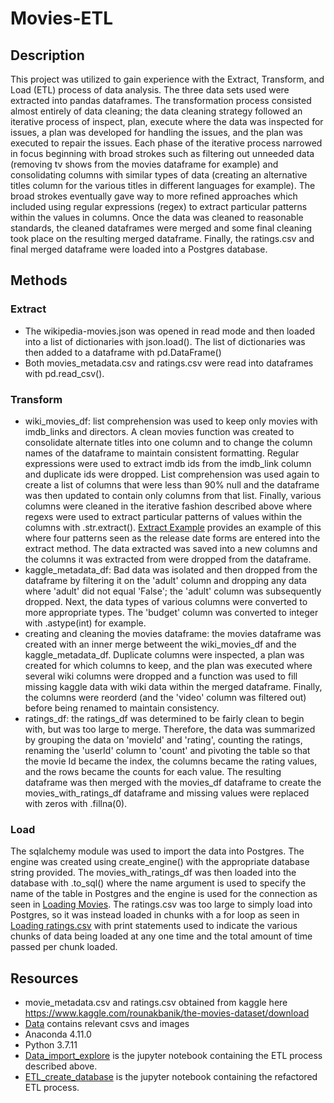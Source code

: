 # Movies-ETL
## Description
This project was utilized to gain experience with the Extract, Transform, and Load (ETL) process of data analysis. The three data sets used were extracted into pandas dataframes. The 
transformation process consisted almost entirely of data cleaning; the data cleaning strategy followed an iterative process of inspect, plan, execute where the data was inspected for issues, a plan was developed for handling the issues, and 
the plan was executed to repair the issues. Each phase of the iterative process narrowed in focus beginning with broad strokes such as filtering out unneeded data (removing 
tv shows from the movies dataframe for example) and consolidating columns with similar types of data (creating an alternative titles column for the various titles in different languages
for example). The broad strokes eventually gave way to more refined approaches which included using regular expressions (regex) to extract particular patterns within the values in 
columns. Once the data was cleaned to reasonable standards, the cleaned dataframes were merged and some final cleaning took place on the resulting merged dataframe. Finally, the ratings.csv and final merged dataframe were loaded into a Postgres database.
## Methods
### Extract
* The wikipedia-movies.json was opened in read mode and then loaded into a list of dictionaries with json.load(). The list of dictionaries was then added to a dataframe with pd.DataFrame()
* Both movies_metadata.csv and ratings.csv were read into dataframes with pd.read_csv(). 
### Transform
* wiki_movies_df: list comprehension was used to keep only movies with imdb_links and directors. A clean movies function was created to consolidate alternate titles into one column
and to change the column names of the dataframe to maintain consistent formatting. Regular expressions were used to extract imdb ids from the imdb_link column and duplicate ids were dropped.
List comprehension was used again to create a list of columns that were less than 90% null and the dataframe was then updated to contain only columns from that list. Finally, various columns were cleaned in the iterative
fashion described above where regexs were used to extract particular patterns of values within the columns with .str.extract(). [Extract Example](https://github.com/MDaily7/Movies-ETL/blob/main/Data/StringExtractExample.PNG) provides an example of this
where four patterns seen as the release date forms are entered into the extract method. The data extracted was saved into a new columns and the columns it was extracted from were dropped
from the dataframe.
* kaggle_metadata_df: Bad data was isolated and then dropped from the dataframe by filtering it on the 'adult' column and dropping any data where 'adult' did not equal 'False'; the 'adult' column was subsequently dropped.
Next, the data types of various columns were converted to more appropriate types. The 'budget' column was converted to integer with .astype(int) for example. 
* creating and cleaning the movies dataframe: the movies dataframe was created with an inner merge betweent the wiki_movies_df and the kaggle_metadata_df. Duplicate columns were
inspected, a plan was created for which columns to keep, and the plan was executed where several wiki columns were dropped and a function was used to fill missing kaggle data 
with wiki data within the merged dataframe. Finally, the columns were reorderd (and the 'video' column was filtered out) before being renamed to maintain consistency.
* ratings_df: the ratings_df was determined to be fairly clean to begin with, but was too large to merge. Therefore, the data was summarized by grouping the data on 'movieId' and 'rating', counting the ratings, renaming the 'userId' column to 'count' and 
pivoting the table so that the movie Id became the index, the columns became the rating values, and the rows became the counts for each value. The resulting dataframe was then
merged with the movies_df dataframe to create the movies_with_ratings_df dataframe and missing values were replaced with zeros with .fillna(0).
### Load
The sqlalchemy module was used to import the data into Postgres. The engine was created using create_engine() with the appropriate database string provided. The movies_with_ratings_df was 
then loaded into the database with .to_sql() where the name argument is used to specify the name of the table in Postgres and the engine is used for the connection as seen in
[Loading Movies](https://github.com/MDaily7/Movies-ETL/blob/main/Data/Loading_Movies.png). The ratings.csv was too large to simply load into Postgres, so it was instead loaded in chunks with a for loop as seen in [Loading ratings.csv](https://github.com/MDaily7/Movies-ETL/blob/main/Data/Loading_ratingscsv.png) with print statements 
used to indicate the various chunks of data being loaded at any one time and the total amount of time passed per chunk loaded.
## Resources
* movie_metadata.csv and ratings.csv obtained from kaggle here https://www.kaggle.com/rounakbanik/the-movies-dataset/download   
* [Data](https://github.com/MDaily7/Movies-ETL/tree/main/Data) contains relevant csvs and images
* Anaconda 4.11.0
* Python 3.7.11
* [Data_import_explore](https://github.com/MDaily7/Movies-ETL/blob/main/Data_import_explore.ipynb) is the jupyter notebook containing the ETL process described above.
* [ETL_create_database](https://github.com/MDaily7/Movies-ETL/blob/main/ETL_create_database.ipynb) is the jupyter notebook containing the refactored ETL process.













